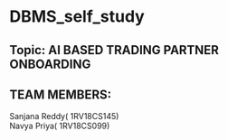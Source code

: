 # DBMS_self_study

## Topic: AI BASED TRADING PARTNER ONBOARDING

## TEAM MEMBERS:
Sanjana Reddy( 1RV18CS145)</br>
Navya Priya( 1RV18CS099)</br>
